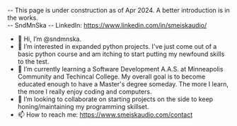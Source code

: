 -- This page is under construction as of Apr 2024. A better introduction is in the works.  
-- SndMnSka 
-- LinkedIn: https://www.linkedin.com/in/smeiskaudio/ 


- 👋 Hi, I’m @sndmnska.
- 👀 I’m interested in expanded python projects. I've just come out of a basic python course and am itching to start putting my newfound skills to the test. 
- 🌱 I’m currently learning a Software Development A.A.S. at Minneapolis Community and Techincal College. My overall goal is to become educated enough to have a Master's degree someday.  The more I learn, the more I really enjoy coding and computers. 
- 💞️ I’m looking to collaborate on starting projects on the side to keep honing/maintaining my programming skillset. 
- 📫 How to reach me: https://www.smeiskaudio.com/contact

<!---
sndmnska/sndmnska is a ✨ special ✨ repository because its `README.md` (this file) appears on your GitHub profile.
You can click the Preview link to take a look at your changes.
--->
